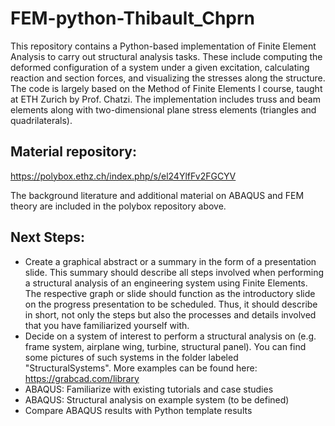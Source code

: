 # FEM-python-Thibault_Chprn

This repository contains a Python-based implementation of Finite Element Analysis to carry out structural analysis tasks. These include computing the deformed configuration of a system under a given excitation, calculating reaction and section forces, and visualizing the stresses along the structure.
The code is largely based on the Method of Finite Elements I course, taught at ETH Zurich by Prof. Chatzi.
The implementation includes truss and beam elements along with two-dimensional plane stress elements (triangles and quadrilaterals).

## Material repository:

https://polybox.ethz.ch/index.php/s/el24YlfFv2FGCYV

The background literature and additional material on ABAQUS and FEM theory are included in the polybox repository above. 

## Next Steps:
- Create a graphical abstract or a summary in the form of a presentation slide. This summary should describe all steps involved when performing a structural analysis of an engineering system using Finite Elements. The respective graph or slide should function as the introductory slide on the progress presentation to be scheduled. Thus, it should describe in short, not only the steps but also the processes and details involved that you have familiarized yourself with.
- Decide on a system of interest to perform a structural analysis on (e.g. frame system, airplane wing, turbine, structural panel). You can find some pictures of such systems in the folder labeled "StructuralSystems". More examples can be found here: https://grabcad.com/library 
- ABAQUS: Familiarize with existing tutorials and case studies
- ABAQUS: Structural analysis on example system (to be defined)
- Compare ABAQUS results with Python template results

